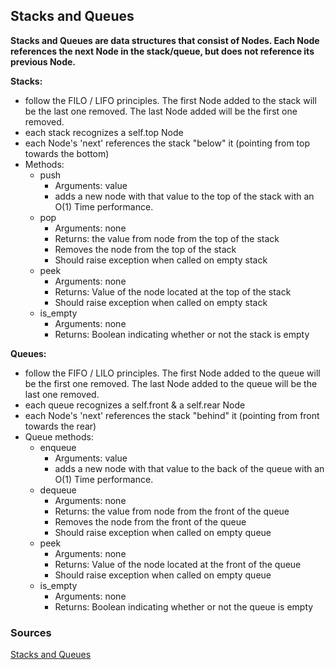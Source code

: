 ## Stacks and Queues

**Stacks and Queues are data structures that consist of Nodes. Each Node references the next Node in the stack/queue, but does not reference its previous Node.**

**Stacks:**

- follow the FILO / LIFO principles. The first Node added to the stack will be the last one removed. The last Node added will be the first one removed.
- each stack recognizes a self.top Node
- each Node's 'next' references the stack "below" it (pointing from top towards the bottom)
- Methods:
  - push
    - Arguments: value
    - adds a new node with that value to the top of the stack with an O(1) Time performance.
  - pop
    - Arguments: none
    - Returns: the value from node from the top of the stack
    - Removes the node from the top of the stack
    - Should raise exception when called on empty stack
  - peek
    - Arguments: none
    - Returns: Value of the node located at the top of the stack
    - Should raise exception when called on empty stack
  - is_empty
    - Arguments: none
    - Returns: Boolean indicating whether or not the stack is empty

**Queues:**

- follow the FIFO / LILO principles. The first Node added to the queue will be the first one removed. The last Node added to the queue will be the last one removed.
- each queue recognizes a self.front & a self.rear Node
- each Node's 'next' references the stack "behind" it (pointing from front towards the rear)
- Queue methods:
  - enqueue
    - Arguments: value
    - adds a new node with that value to the back of the queue with an O(1) Time performance.
  - dequeue
    - Arguments: none
    - Returns: the value from node from the front of the queue
    - Removes the node from the front of the queue
    - Should raise exception when called on empty queue
  - peek
    - Arguments: none
    - Returns: Value of the node located at the front of the queue
    - Should raise exception when called on empty queue
  - is_empty
    - Arguments: none
    - Returns: Boolean indicating whether or not the queue is empty

### Sources

[Stacks and Queues](https://codefellows.github.io/common_curriculum/data_structures_and_algorithms/Code_401/class-10/resources/stacks_and_queues.html)<br>